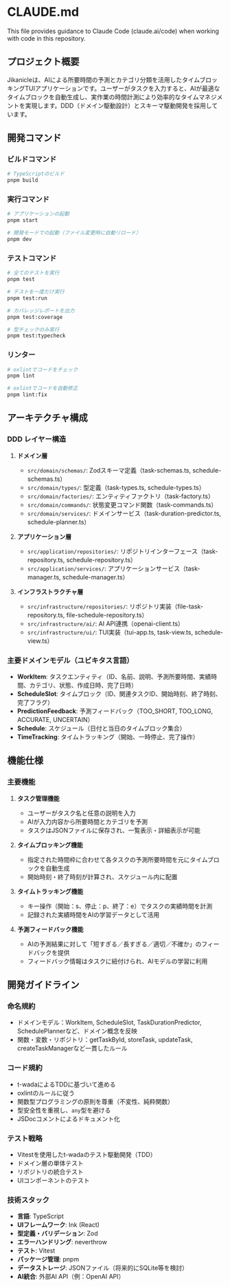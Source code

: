 # CLAUDE.md

This file provides guidance to Claude Code (claude.ai/code) when working with code in this repository.

## プロジェクト概要

Jikanicleは、AIによる所要時間の予測とカテゴリ分類を活用したタイムブロッキングTUIアプリケーションです。ユーザーがタスクを入力すると、AIが最適なタイムブロックを自動生成し、実作業の時間計測により効率的なタイムマネジメントを実現します。DDD（ドメイン駆動設計）とスキーマ駆動開発を採用しています。

## 開発コマンド

### ビルドコマンド
```bash
# TypeScriptのビルド
pnpm build
```

### 実行コマンド
```bash
# アプリケーションの起動
pnpm start

# 開発モードでの起動（ファイル変更時に自動リロード）
pnpm dev
```

### テストコマンド
```bash
# 全てのテストを実行
pnpm test

# テストを一度だけ実行
pnpm test:run

# カバレッジレポートを出力
pnpm test:coverage

# 型チェックのみ実行
pnpm test:typecheck
```

### リンター
```bash
# oxlintでコードをチェック
pnpm lint

# oxlintでコードを自動修正
pnpm lint:fix
```

## アーキテクチャ構成

### DDD レイヤー構造
1. **ドメイン層**
   - `src/domain/schemas/`: Zodスキーマ定義（task-schemas.ts, schedule-schemas.ts）
   - `src/domain/types/`: 型定義（task-types.ts, schedule-types.ts）
   - `src/domain/factories/`: エンティティファクトリ（task-factory.ts）
   - `src/domain/commands/`: 状態変更コマンド関数（task-commands.ts）
   - `src/domain/services/`: ドメインサービス（task-duration-predictor.ts, schedule-planner.ts）

2. **アプリケーション層**
   - `src/application/repositories/`: リポジトリインターフェース（task-repository.ts, schedule-repository.ts）
   - `src/application/services/`: アプリケーションサービス（task-manager.ts, schedule-manager.ts）

3. **インフラストラクチャ層**
   - `src/infrastructure/repositories/`: リポジトリ実装（file-task-repository.ts, file-schedule-repository.ts）
   - `src/infrastructure/ai/`: AI API連携（openai-client.ts）
   - `src/infrastructure/ui/`: TUI実装（tui-app.ts, task-view.ts, schedule-view.ts）

### 主要ドメインモデル（ユビキタス言語）
- **WorkItem**: タスクエンティティ（ID、名前、説明、予測所要時間、実績時間、カテゴリ、状態、作成日時、完了日時）
- **ScheduleSlot**: タイムブロック（ID、関連タスクID、開始時刻、終了時刻、完了フラグ）
- **PredictionFeedback**: 予測フィードバック（TOO_SHORT, TOO_LONG, ACCURATE, UNCERTAIN）
- **Schedule**: スケジュール（日付と当日のタイムブロック集合）
- **TimeTracking**: タイムトラッキング（開始、一時停止、完了操作）

## 機能仕様

### 主要機能
1. **タスク管理機能**
   - ユーザーがタスク名と任意の説明を入力
   - AIが入力内容から所要時間とカテゴリを予測
   - タスクはJSONファイルに保存され、一覧表示・詳細表示が可能

2. **タイムブロッキング機能**
   - 指定された時間枠に合わせて各タスクの予測所要時間を元にタイムブロックを自動生成
   - 開始時刻・終了時刻が計算され、スケジュール内に配置

3. **タイムトラッキング機能**
   - キー操作（開始：s、停止：p、終了：e）でタスクの実績時間を計測
   - 記録された実績時間をAIの学習データとして活用

4. **予測フィードバック機能**
   - AIの予測結果に対して「短すぎる／長すぎる／適切／不確か」のフィードバックを提供
   - フィードバック情報はタスクに紐付けられ、AIモデルの学習に利用

## 開発ガイドライン

### 命名規約
- ドメインモデル：WorkItem, ScheduleSlot, TaskDurationPredictor, SchedulePlannerなど、ドメイン概念を反映
- 関数・変数・リポジトリ：getTaskById, storeTask, updateTask, createTaskManagerなど一貫したルール

### コード規約
- t-wadaによるTDDに基づいて進める
- oxlintのルールに従う
- 関数型プログラミングの原則を尊重（不変性、純粋関数）
- 型安全性を重視し、`any`型を避ける
- JSDocコメントによるドキュメント化

### テスト戦略
- Vitestを使用したt-wadaのテスト駆動開発（TDD）
- ドメイン層の単体テスト
- リポジトリの統合テスト
- UIコンポーネントのテスト

### 技術スタック
- **言語**: TypeScript
- **UIフレームワーク**: Ink (React)
- **型定義・バリデーション**: Zod
- **エラーハンドリング**: neverthrow
- **テスト**: Vitest
- **パッケージ管理**: pnpm
- **データストレージ**: JSONファイル（将来的にSQLite等を検討）
- **AI統合**: 外部AI API（例：OpenAI API）
